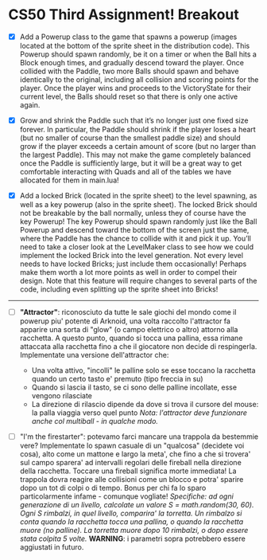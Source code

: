 # CS50 Third Assignment! Breakout

- [x] Add a Powerup class to the game that spawns a powerup (images located at the bottom of the sprite sheet in the distribution code). This Powerup should spawn randomly, be it on a timer or when the Ball hits a Block enough times, and gradually descend toward the player. Once collided with the Paddle, two more Balls should spawn and behave identically to the original, including all collision and scoring points for the player. Once the player wins and proceeds to the VictoryState for their current level, the Balls should reset so that there is only one active again.

- [x] Grow and shrink the Paddle such that it’s no longer just one fixed size forever. In particular, the Paddle should shrink if the player loses a heart (but no smaller of course than the smallest paddle size) and should grow if the player exceeds a certain amount of score (but no larger than the largest Paddle). This may not make the game completely balanced once the Paddle is sufficiently large, but it will be a great way to get comfortable interacting with Quads and all of the tables we have allocated for them in main.lua!

- [x] Add a locked Brick (located in the sprite sheet) to the level spawning, as well as a key powerup (also in the sprite sheet). The locked Brick should not be breakable by the ball normally, unless they of course have the key Powerup! The key Powerup should spawn randomly just like the Ball Powerup and descend toward the bottom of the screen just the same, where the Paddle has the chance to collide with it and pick it up. You’ll need to take a closer look at the LevelMaker class to see how we could implement the locked Brick into the level generation. Not every level needs to have locked Bricks; just include them occasionally! Perhaps make them worth a lot more points as well in order to compel their design. Note that this feature will require changes to several parts of the code, including even splitting up the sprite sheet into Bricks!


<hr>

* [ ] __"Attractor"__: riconosciuto da tutte le sale giochi del mondo come il powerup piu' potente di Arknoid, una volta raccolto l'attractor fa apparire una sorta di "glow" (o campo elettrico o altro) attorno alla racchetta. A questo punto, quando si tocca una pallina, essa rimane attaccata alla racchetta fino a che il giocatore non decide di respingerla.
Implementate una versione dell'attractor che:
    * Una volta attivo, "incolli" le palline solo se esse toccano la racchetta quando un certo tasto e' premuto (tipo freccia in su)
    * Quando si lascia il tasto, se ci sono delle palline incollate, esse vengono rilasciate
    * La direzione di rilascio dipende da dove si trova il cursore del mouse: la palla viaggia verso quel punto
_Nota: l'attractor deve funzionare anche col multiball - in qualche modo._

* [ ] "I'm the firestarter": potevamo farci mancare una trappola da bestemmie vere? Implementate lo spawn casuale di un "qualcosa" (decidete voi cosa), alto come un mattone e largo la meta', che fino a che si trovera' sul campo sparera' ad intervalli regolari delle fireball nella direzione della racchetta. Toccare una fireball significa morte immediata! La trappola dovra reagire alle collisioni come un blocco e potra' sparire dopo un tot di colpi o di tempo. Bonus per chi fa lo sparo particolarmente infame - comunque vogliate!
_Specifiche: ad ogni generazione di un livello, calcolate un valore S = math.random(30, 60). Ogni S rimbalzi, in quel livello, comparira' la torretta. Un rimbalzo si conta quando la racchetta tocca una pallina, o quando la racchetta muore (no palline). La torretta muore dopo 10 rimbalzi, o dopo essere stata colpita 5 volte._
__WARNING__: i parametri sopra potrebbero essere aggiustati in futuro.
